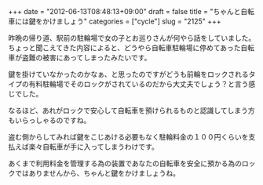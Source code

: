+++
date = "2012-06-13T08:48:13+09:00"
draft = false
title = "ちゃんと自転車には鍵をかけましょう"
categories = ["cycle"]
slug = "2125"
+++

昨晩の帰り道、駅前の駐輪場で女の子とお巡りさんが何やら話をしていました。ちょっと聞こえてきた内容によると、どうやら自転車駐輪場に停めてあった自転車が盗難の被害にあってしまったみたいです。

鍵を掛けていなかったのかなぁ、と思ったのですがどうも前輪をロックされるタイプの有料駐輪場でそのロックがされているのだから大丈夫でしょう？と言う感じでした。

なるほど、あれがロックで安心して自転車を預けられるものと認識してしまう方もいらっしゃるのですね。

盗む側からしてみれば鍵をこじあける必要もなく駐輪料金の１００円くらいを支払えば楽々自転車が手に入ってしまうわけです。

あくまで利用料金を管理する為の装置であなたの自転車を安全に預かる為のロックではありませんから、ちゃんと鍵をかけましょうね。
